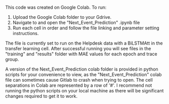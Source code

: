 This code was created on Google Colab. To run:

1. Upload the Google Colab folder to your Gdrive.
2. Navigate to and open the "Next_Event_Prediction" .ipynb file
3. Run each cell in order and follow the file linking and parameter setting instructions.

The file is currently set to run on the Helpdesk data with a BiLSTMAtt in the 
transfer learning cell. After successful running you will see files in the 
"training" and "results" folder with MAE values for each epoch and trace group. 

A version of the Next_Event_Prediction colab folder is provided in python 
scripts for your convenience to view, as the "Next_Event_Prediction" colab file 
can sometimes cause Gitlab to crash when trying to open. The cell separations 
in Colab are represented by a row of '#'. I recommend not running the python 
scripts on your local machine as there will be significant changes required to 
get it to work.